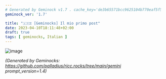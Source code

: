 ```yaml
---
# Generated by Geminock v1.7 . cache_key='de3b65571bcc9625104b770eaf5f542f00fe63f396c52573a11613c58b161f8c-it.yaml'
geminock_ver: '1.7'

title: "🇮🇹♊ [Geminocks] Il mio primo post"
date: 2023-04-10T18:11:48+02:00
draft: true
tags: [ geminocks, Italian ]
---
```


![image](/gallery/midjourney/PalladiusPacans_a_puffin_who_just_won_an_ironman__all_sweated_a_b92ad63c-71b9-4848-9512-13d6240d1cbe.png)





*(Generated by Geminocks: https://github.com/palladius/ricc.rocks/tree/main/gemini prompt_version=1.4)*